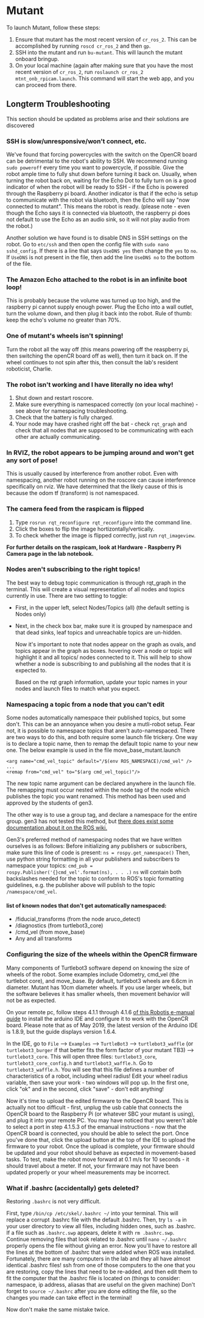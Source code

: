 # Mutant

To launch Mutant, follow these steps:

1. Ensure that mutant has the most recent version of `cr_ros_2`. This can be accomplished by running `roscd cr_ros_2` and then `gp`.
2. SSH into the mutant and run `bu-mutant`. This will launch the mutant onboard bringup.
3. On your local machine \(again after making sure that you have the most recent version of `cr_ros_2`, run `roslaunch cr_ros_2 mtnt_onb_rpicam.launch`. This command will start the web app, and you can proceed from there.

## Longterm Troubleshooting

This section should be updated as problems arise and their solutions are discovered

### SSH is slow/unresponsive/won't connect, etc.

We've found that forcing powercycles with the switch on the OpenCR board can be detrimental to the robot's ability to SSH. We recommend running `sudo poweroff` every time you want to powercycle, if possible. Give the robot ample time to fully shut down before turning it back on. Usually, when turning the robot back on, waiting for the Echo Dot to fully turn on is a good indicator of when the robot will be ready to SSH - if the Echo is powered through the Raspberry pi board. Another indicator is that if the echo is setup to communicate with the robot via bluetooth, then the Echo will say "now connected to mutant". This means the robot is ready. \(please note - even though the Echo says it is connected via bluetooth, the raspberry pi does not default to use the Echo as an audio sink, so it will not play audio from the robot.\)

Another solution we have found is to disable DNS in SSH settings on the robot. Go to `etc/ssh` and then open the config file with `sudo nano sshd_config`. If there is a line that says `UseDNS yes` then change the `yes` to `no`. If `UseDNS` is not present in the file, then add the line `UseDNS no` to the bottom of the file.

### The Amazon Echo attached to the robot is in an infinite boot loop!

This is probably because the volume was turned up too high, and the raspberry pi cannot supply enough power. Plug the Echo into a wall outlet, turn the volume down, and then plug it back into the robot. Rule of thumb: keep the echo's volume no greater than 70%.

### One of mutant's wheels isn't spinning!

Turn the robot all the way off \(this means powering off the reaspberry pi, then switching the openCR board off as well\), then turn it back on. If the wheel continues to not spin after this, then consult the lab's resident roboticist, Charlie.

### The robot isn't working and I have literally no idea why!

1. Shut down and restart roscore.
2. Make sure everything is namespaced correctly \(on your local machine\) - see above for namespacing troubleshooting.
3. Check that the battery is fully charged.
4. Your node may have crashed right off the bat - check `rqt_graph` and check that all nodes that are supposed to be communicating with each other are actually communicating.

### In RVIZ, the robot appears to be jumping around and won't get any sort of pose!

This is usually caused by interference from another robot. Even with namespacing, another robot running on the roscore can cause interference specifically on rviz. We have determined that the likely cause of this is because the odom tf \(transform\) is not namespaced.

### The camera feed from the raspicam is flipped

1. Type `rosrun rqt_reconfigure rqt_reconfigure` into the command line.
2. Click the boxes to flip the image hortizontally/vertically.
3. To check whether the image is flipped correctly, just run `rqt_imageview`.

**For further details on the raspicam, look at Hardware - Raspberry Pi Camera page in the lab notebook.**

### Nodes aren't subscribing to the right topics!

The best way to debug topic communication is through rqt\_graph in the terminal. This will create a visual representation of all nodes and topics currently in use. There are two setting to toggle:

* First, in the upper left, select Nodes/Topics \(all\) \(the default setting is Nodes only\)
* Next, in the check box bar, make sure it is grouped by namespace and that dead sinks, leaf topics and unreachable topics are un-hidden.

  Now it's important to note that nodes appear on the graph as ovals, and topics appear in the graph as boxes. hovering over a node or topic will highlight it and all topics/ nodes connected to it. This will help to show whether a node is subscribing to and publishing all the nodes that it is expected to.

  Based on the rqt graph information, update your topic names in your nodes and launch files to match what you expect.

### Namespacing a topic from a node that you can't edit

Some nodes automatically namespace their published topics, but some don't. This can be an annoyance when you desire a mutli-robot setup. Fear not, it is possible to namespace topics that aren't auto-namespaced. There are two ways to do this, and both require some launch file trickery. One way is to declare a topic name, then to remap the default topic name to your new one. The below example is used in the file move\_base\_mutant.launch

```text
<arg name="cmd_vel_topic" default="/$(env ROS_NAMESPACE)/cmd_vel" />
...
<remap from="cmd_vel" to="$(arg cmd_vel_topic)"/>
```

The new topic name argument can be declared anywhere in the launch file. The remapping must occur nested within the node tag of the node which publishes the topic you want renamed. This method has been used and approved by the students of gen3.

The other way is to use a group tag, and declare a namespace for the entire group. gen3 has not tested this method, but [there does exist some documentation about it on the ROS wiki.](http://wiki.ros.org/roslaunch/XML/group)

Gen3's preferred method of namespacing nodes that we have written ourselves is as follows: Before initializing any publishers or subscribers, make sure this line of code is present: `ns = rospy.get_namespace()` Then, use python string formatting in all your publishers and subscribers to namespace your topics: `cmd_pub = rospy.Publisher('{}cmd_vel'.format(ns), . . .)` `ns` will contain both backslashes needed for the topic to conform to ROS's topic formatting guidelines, e.g. the publisher above will publish to the topic `/namespace/cmd_vel`.

#### list of known nodes that don't get automatically namespaced:

* /fiducial\_transforms \(from the node aruco\_detect\)
* /diagnostics \(from turtlebot3\_core\)
* /cmd\_vel \(from move\_base\)
* Any and all transforms

### Configuring the size of the wheels within the OpenCR firmware

Many components of Turtlebot3 software depend on knowing the size of wheels of the robot. Some examples include Odometry, cmd\_vel \(the turtlebot core\), and move\_base. By default, turtlebot3 wheels are 6.6cm in diameter. Mutant has 10cm diameter wheels. If you use larger wheels, but the software believes it has smaller wheels, then movement behavior will not be as expected.

On your remote pc, follow steps 4.1.1 through 4.1.6 [of this Robotis e-manual guide](http://emanual.robotis.com/docs/en/parts/controller/opencr10/) to install the arduino IDE and configure it to work with the OpenCR board. Please note that as of May 2019, the latest version of the Arduino IDE is 1.8.9, but the guide displays version 1.6.4.

In the IDE, go to `File` --&gt; `Examples` --&gt; `TurtleBot3` --&gt; `turtlebot3_waffle` \(or `turtlebot3_burger` if that better fits the form factor of your mutant TB3\) --&gt; `turtlebot3_core`. This will open three files: `turtlebot3_core`, `turtlebot3_core_config.h` and `turtlebot3_waffle.h`. Go to `turtlebot3_waffle.h`. You will see that this file defines a number of characteristics of a robot, including wheel radius! Edit your wheel radius variable, then save your work - two windows will pop up. In the first one, click "ok" and in the second, click "save" - don't edit anything!

Now it's time to upload the edited firmware to the OpenCR board. This is actually not too difficult - first, unplug the usb cable that connects the OpenCR board to the Raspberry Pi \(or whatever SBC your mutant is using\), and plug it into your remote PC. You may have noticed that you weren't able to select a port in step 4.1.5.3 of the emanual instructions - now that the OpenCR board is connected, you should be able to select the port. Once you've done that, click the upload button at the top of the IDE to upload the firmware to your robot. Once the upload is complete, your firmware should be updated and your robot should behave as expected in movement-based tasks. To test, make the robot move forward at 0.1 m/s for 10 seconds - it should travel about a meter. If not, your firmware may not have been updated properly or your wheel measurements may be incorrect.

### What if .bashrc \(accidentally\) gets deleted?

Restoring `.bashrc` is not very difficult.

First, type `/bin/cp /etc/skel/.bashrc ~/` into your terminal. This will replace a corrupt .bashrc file with the default .bashrc. Then, try `ls -a` in your user directory to view all files, including hidden ones, such as .bashrc. If a file such as `.bashrc.swp` appears, delete it with `rm .bashrc.swp`. Continue removing files that look related to .bashrc until `nano ~/.bashrc` properly opens the file without giving an error. Now you'll have to restore all the lines at the bottom of .bashrc that were added when ROS was installed. Fortunately, there are many computers in the lab and they all have almost identical .bashrc files! ssh from one of those computers to the one that you are restoring, copy the lines that need to be re-added, and then edit them to fit the computer that the .bashrc file is located on \(things to consider: namespace, ip address, aliasas that are useful on the given machine\) Don't forget to `source ~/.bashrc` after you are done editing the file, so the changes you made can take effect in the terminal!

Now don't make the same mistake twice.

